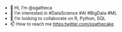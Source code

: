 - 👋 Hi, I’m @sgatheca
- 👀 I’m interested in #DataScience #AI #BigData #ML
- 💞️ I’m looking to collaborate on R, Python, SQL
- 📫 How to reach me <https:twitter.com/sgathecake>

<!---
sgatheca/sgatheca is a ✨ special ✨ repository because its `README.md` (this file) appears on your GitHub profile.
You can click the Preview link to take a look at your changes.
--->
